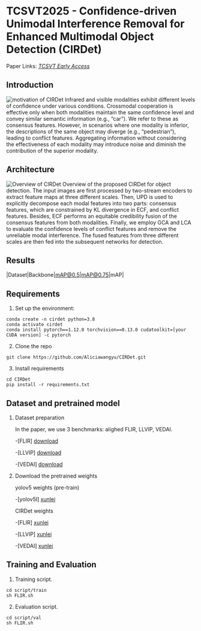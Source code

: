 # TCSVT2025 - Confidence-driven Unimodal Interference Removal for Enhanced Multimodal Object Detection (CIRDet)

Paper Links: [*TCSVT Early Access*](https://ieeexplore.ieee.org/xpl/tocresult.jsp?isnumber=4358651&sortType=vol-only-newest&searchWithin=Confidence-driven)

## Introduction
![motivation of CIRDet]()
Infrared and visible modalities exhibit different levels of confidence under various conditions. Crossmodal cooperation is effective only when both modalities maintain the same confidence level and convey similar semantic information (e.g., “car”). We refer to these as consensus features. However, in scenarios where one modality is inferior, the descriptions of the same object may diverge (e.g., “pedestrian”), leading to conflict features. Aggregating information without considering the effectiveness of each modality may introduce noise and diminish the contribution of the superior modality.

## Architecture
![Overview of CIRDet]()
Overview of the proposed CIRDet for object detection. The input images are first processed by two-stream encoders to extract feature maps at three different scales. Then, UPD is used to explicitly decompose each modal features into two parts: consensus features, which are constrained by KL divergence in ECF, and conflict features. Besides, ECF performs an equitable credibility fusion of the consensus features from both modalities. Finally, we employ GCA and LCA to evaluate the confidence levels of conflict features and remove the unreliable modal interference. The fused features from three different scales are then fed into the subsequent networks for detection.

## Results
|Dataset|Backbone|mAP@0.5|mAP@0.75|mAP|

## Requirements

1. Set up the environment:

```
conda create -n cirdet python=3.8
conda activate cirdet
conda install pytorch==1.12.0 torchvision==0.13.0 cudatoolkit=[your CUDA version] -c pytorch
```

2. Clone the repo
   
```
git clone https://github.com/Aliciawangyu/CIRDet.git
```

3. Install requirements

```
cd CIRDet
pip install -r requirements.txt
```

## Dataset and pretrained model

1. Dataset preparation

    In the paper, we use 3 benchmarks: alighed FLIR, LLVIP, VEDAI.

   -[FLIR] [download](https://pan.xunlei.com/s/VOTzGQd_KOH5j3zDaaCgV87gA1?pwd=b5zv)

   -[LLVIP] [download](https://pan.xunlei.com/s/VOTzGbJtRILz3bf1Doc8I2rrA1?pwd=fhsx)

   -[VEDAI] [download](https://pan.xunlei.com/s/VOTzGY2UMce2SLPdEGNykFcLA1?pwd=briv)

2. Download the pretrained weights

   yolov5 weights (pre-train)

   -[yolov5l] [xunlei](https://pan.xunlei.com/s/VOTzO_qWJMhaCe7z_SV0BbxJA1?pwd=f3nf)

   CIRDet weights

   -[FLIR] [xunlei](https://pan.xunlei.com/s/VOTpKpYrjNCVYVS8cabIKRwNA1?pwd=uxzb)

   -[LLVIP] [xunlei](https://pan.xunlei.com/s/VOTpKyOfIfJBBF8bFq52XKUSA1?pwd=2t4x)

   -[VEDAI] [xunlei](https://pan.xunlei.com/s/VOTpL3QrvkmlrY_kRTMfRIzwA1?pwd=x8ax)

## Training and Evaluation
  
1. Training script.
```
cd script/train
sh FLIR.sh
```
2. Evaluation script.
```
cd script/val
sh FLIR.sh
```

